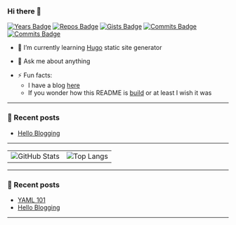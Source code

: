 ### Hi there 👋

[![Years Badge](https://badges.pufler.dev/years/1stDimension)](https://badges.pufler.dev)
[![Repos Badge](https://badges.pufler.dev/repos/1stDimension)](https://badges.pufler.dev)
[![Gists Badge](https://badges.pufler.dev/gists/1stDimension)](https://badges.pufler.dev)
[![Commits Badge](https://badges.pufler.dev/commits/all/1stDimension)](https://badges.pufler.dev)
[![Commits Badge](https://badges.pufler.dev/commits/monthly/1stDimension)](https://badges.pufler.dev)

<!-- - 🔭 I’m currently working ... -->
- 🌱 I’m currently learning [Hugo](https://gohugo.io/) static site generator
<!-- - 👯 I’m looking to collaborate on ... -->
<!-- - 🤔 I’m looking for help with ... -->
- 💬 Ask me about anything
<!-- - 📫 How to reach me: ... -->
- ⚡ Fun facts:
  - I have a blog [here](https://1stdimension.github.io/)
  - If you wonder how this README is [build](https://github.com/1stDimension/1stDimension/blob/master/workflow.md) or at least I wish it was

---
### 📕 Recent posts
<!-- BLOG-POST-LIST:START -->
- [Hello Blogging](https://1stdimension.github.io/2020/08/08/index.html)
<!-- BLOG-POST-LIST:END -->
---

|  |  |
|:---:|:---:|
| ![GitHub Stats](https://github-readme-stats.vercel.app/api?username=1stDimension&count_private=true&show_icons=true&theme=dark) | ![Top Langs](https://github-readme-stats.vercel.app/api/top-langs/?username=1stDimension&count_private=true&show_icons=true&theme=dark&hide=ruby&layout=compact) |

---
### 📕 Recent posts
<!-- BLOG-POST-LIST:START -->
- [YAML 101](https://1stdimension.github.io/2020/08/30/yaml_101.html)
- [Hello Blogging](https://1stdimension.github.io/2019/08/11/index.html)
<!-- BLOG-POST-LIST:END -->
---

<!--
**1stDimension/1stDimension** is a ✨ _special_ ✨ repository because its `README.md` (this file) appears on your GitHub profile.

Here are some ideas to get you started:

- 🔭 I’m currently working on ...
- 🌱 I’m currently learning ...
- 👯 I’m looking to collaborate on ...
- 🤔 I’m looking for help with ...
- 💬 Ask me about ...
- 📫 How to reach me: ...
- 😄 Pronouns: ...
- ⚡ Fun fact: ...
-->
